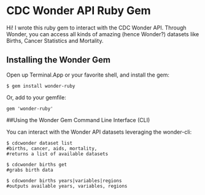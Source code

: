 # CDC Wonder API Ruby Gem

Hi! I wrote this ruby gem to interact with the CDC Wonder API. Through Wonder, you can access all kinds of amazing (hence Wonder?) datasets like Births, Cancer Statistics and Mortality. 


## Installing the Wonder Gem

Open up Terminal.App or your favorite shell, and install the gem:

    $ gem install wonder-ruby

Or, add to your gemfile:

    gem 'wonder-ruby'

##Using the Wonder Gem Command Line Interface (CLI)

You can interact with the Wonder API datasets leveraging the wonder-cli:

    $ cdcwonder dataset list
    #births, cancer, aids, mortality, 
    #returns a list of available datasets

    $ cdcwonder births get
    #grabs birth data

    $ cdcwonder births years|variables|regions
    #outputs available years, variables, regions
